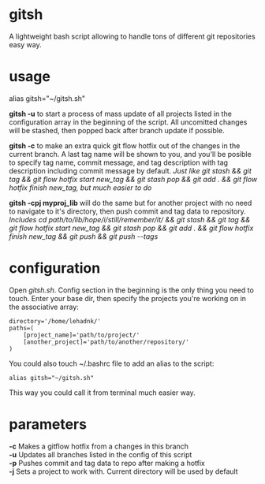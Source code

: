 # gitsh
A lightweight bash script allowing to handle tons of different git repositories easy way.

# usage
alias gitsh="~/gitsh.sh"

**gitsh -u** to start a process of mass update of all projects listed in the configuration array in the beginning of the script. All uncomitted changes will be stashed, then popped back after branch update if possible.

**gitsh -c** to make an extra quick git flow hotfix out of the changes in the current branch. A last tag name will be shown to you, and you'll be posible to specify tag name, commit message, and tag description with tag description including commit message by default.
*Just like git stash && git tag && git flow hotfix start new_tag && git stash pop && git add . && git flow hotfix finish new_tag, but much easier to do*

**gitsh -cpj myproj_lib** will do the same but for another project with no need to navigate to it's directory, then push commit and tag data to repository. *Includes cd path/to/lib/hope/i/still/remember/it/ && git stash && git tag && git flow hotfix start new_tag && git stash pop && git add . && git flow hotfix finish new_tag && git push && git push --tags*

# configuration
Open *gitsh.sh*. Config section in the beginning is the only thing you need to touch. Enter your base dir, then specify the projects you're working on in the associative array:
```
directory='/home/lehadnk/'
paths=(
	[project_name]='path/to/project/'
	[another_project]='path/to/another/repository/'
)
```
You could also touch ~/.bashrc file to add an alias to the script:
```
alias gitsh="~/gitsh.sh"
```
This way you could call it from terminal much easier way.

# parameters
**-c** Makes a gitflow hotfix from a changes in this branch<br />
**-u** Updates all branches listed in the config of this script<br />
**-p** Pushes commit and tag data to repo after making a hotfix<br />
**-j** Sets a project to work with. Current directory will be used by default<br />
